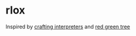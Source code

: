 # rlox

Inspired by [crafting interpreters](http://craftinginterpreters.com/) and [red green tree](https://www.youtube.com/watch?v=n5LDjWIAByM&list=PLhb66M_x9UmrqXhQuIpWC5VgTdrGxMx3y)